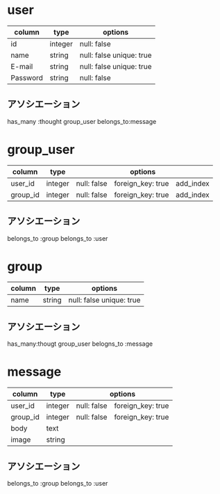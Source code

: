 
# user

|column|type|options|
|----|------|-------|
|id|integer|null: false|
|name|string|null: false unique: true|
|E-mail|string|null: false unique: true|
|Password|string|null: false|

## アソシエーション
has_many :thought group_user
belongs_to:message


# group_user

|column|type|options|
|---|-----|------|
|user_id|integer|null: false　foreign_key: true　add_index|
|group_id|integer|null: false　foreign_key: true　add_index|

## アソシエーション
belongs_to :group
belongs_to :user


# group

|column|type|options|
|---|-----|-----|
|name|string|null: false unique: true|

## アソシエーション
has_many:thougt group_user
belogns_to :message


# message

|column|type|options|
|---|-----|-----|
|user_id|integer|null: false　foreign_key: true|
|group_id|integer|null: false　foreign_key: true|
|body|text||
|image|string||

## アソシエーション
belongs_to :group
belongs_to :user
